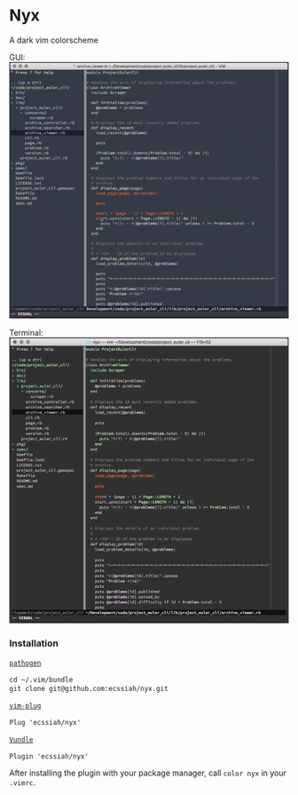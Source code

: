 # Nyx

A dark vim colorscheme

GUI:
![GUI Screenshot](https://raw.githubusercontent.com/ecssiah/nyx/master/img/gui-colors.png)
    
Terminal:
![Terminal Screenshot](https://raw.githubusercontent.com/ecssiah/nyx/master/img/terminal-colors.png)

### Installation  

[`pathogen`](https://github.com/tpope/vim-pathogen)  
```
cd ~/.vim/bundle
git clone git@github.com:ecssiah/nyx.git
```

[`vim-plug`](https://github.com/junegunn/vim-plug)
```vim
Plug 'ecssiah/nyx'
```

[`Vundle`](https://github.com/VundleVim/Vundle.vim)  
```
Plugin 'ecssiah/nyx'
```

After installing the plugin with your package manager, call `color nyx` in your
`.vimrc`.
